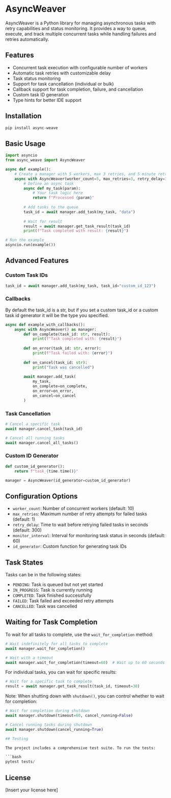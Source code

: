 # AsyncWeaver

AsyncWeaver is a Python library for managing asynchronous tasks with retry capabilities and status monitoring. It provides a way to queue, execute, and track multiple concurrent tasks while handling failures and retries automatically.

## Features

- Concurrent task execution with configurable number of workers
- Automatic task retries with customizable delay
- Task status monitoring
- Support for task cancellation (individual or bulk)
- Callback support for task completion, failure, and cancellation
- Custom task ID generation
- Type hints for better IDE support

## Installation

```bash
pip install async-weave
```

## Basic Usage

```python
import asyncio
from async_weave import AsyncWeaver

async def example():
    # Create a manager with 5 workers, max 3 retries, and 5 minute retry delay
    async with AsyncWeaver(worker_count=5, max_retries=3, retry_delay=300) as manager:
        # Define an async task
        async def my_task(param):
            # Your task logic here
            return f"Processed {param}"
        
        # Add tasks to the queue
        task_id = await manager.add_task(my_task, "data")
        
        # Wait for result
        result = await manager.get_task_result(task_id)
        print(f"Task completed with result: {result}")

# Run the example
asyncio.run(example())
```

## Advanced Features

### Custom Task IDs

```python
task_id = await manager.add_task(my_task, task_id="custom_id_123")
```

### Callbacks

By default the task_id is a str, but if you set a custom task_id or a custom task id generator it will be the type you specified.

```python
async def example_with_callbacks():
    async with AsyncWeaver() as manager:
        def on_complete(task_id: str, result):
            print(f"Task completed with: {result}")
            
        def on_error(task_id: str, error):
            print(f"Task failed with: {error}")
            
        def on_cancel(task_id: str):
            print("Task was cancelled")
            
        await manager.add_task(
            my_task,
            on_complete=on_complete,
            on_error=on_error,
            on_cancel=on_cancel
        )
```

### Task Cancellation

```python
# Cancel a specific task
await manager.cancel_task(task_id)

# Cancel all running tasks
await manager.cancel_all_tasks()
```

### Custom ID Generator

```python
def custom_id_generator():
    return f"task_{time.time()}"

manager = AsyncWeaver(id_generator=custom_id_generator)
```

## Configuration Options

- `worker_count`: Number of concurrent workers (default: 10)
- `max_retries`: Maximum number of retry attempts for failed tasks (default: 1)
- `retry_delay`: Time to wait before retrying failed tasks in seconds (default: 300)
- `monitor_interval`: Interval for monitoring task status in seconds (default: 60)
- `id_generator`: Custom function for generating task IDs

## Task States

Tasks can be in the following states:
- `PENDING`: Task is queued but not yet started
- `IN_PROGRESS`: Task is currently running
- `COMPLETED`: Task finished successfully
- `FAILED`: Task failed and exceeded retry attempts
- `CANCELLED`: Task was cancelled

## Waiting for Task Completion

To wait for all tasks to complete, use the `wait_for_completion` method:

```python
# Wait indefinitely for all tasks to complete
await manager.wait_for_completion()

# Wait with a timeout
await manager.wait_for_completion(timeout=60)  # Wait up to 60 seconds
```

For individual tasks, you can wait for specific results:

```python
# Wait for a specific task to complete
result = await manager.get_task_result(task_id, timeout=30)
```

Note: When shutting down with `shutdown()`, you can control whether to wait for completion:
```python
# Wait for completion during shutdown
await manager.shutdown(timeout=60, cancel_running=False)

# Cancel running tasks during shutdown
await manager.shutdown(cancel_running=True)

## Testing

The project includes a comprehensive test suite. To run the tests:

```bash
pytest tests/
```

## License

[Insert your license here]